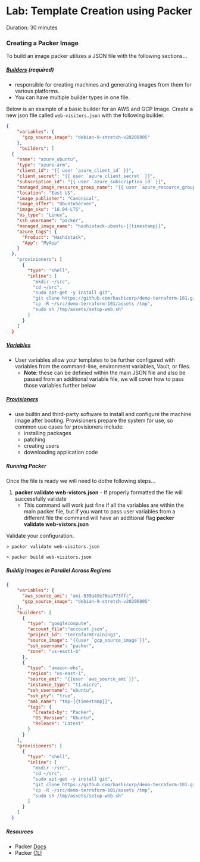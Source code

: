 # Lab: Template Creation using Packer

Duration: 30 minutes

### Creating a Packer Image

To build an image packer utilizes a JSON file with the following sections...

##### [Builders](https://www.packer.io/docs/builders/index.html) (required)
* responsible for creating machines and generating images from them for various platforms.
* You can have multiple builder types in one file.

Below is an example of a basic builder for an AWS and GCP Image.
Create a new json file called `web-visitors.json` with the following builder.

```json
{
    "variables": {
      "gcp_source_image": "debian-9-stretch-v20200805"
    },
     "builders": [
  {
    "name": "azure_ubuntu",
    "type": "azure-arm",
    "client_id": "{{ user `azure_client_id` }}",
    "client_secret": "{{ user `azure_client_secret` }}",
    "subscription_id": "{{ user `azure_subscription_id` }}",
    "managed_image_resource_group_name": "{{ user `azure_resource_group` }}",
    "location": "East US",
    "image_publisher": "Canonical",
    "image_offer": "UbuntuServer",
    "image_sku": "18.04-LTS",
    "os_type": "Linux",
    "ssh_username": "packer",
    "managed_image_name": "hashistack-ubuntu-{{timestamp}}",
    "azure_tags": {
      "Product": "Hashistack",
      "App": "MyApp"
    }
  },
    "provisioners": [
      {
        "type": "shell",
        "inline": [
          "mkdir ~/src",
          "cd ~/src",
          "sudo apt-get -y install git",
          "git clone https://github.com/hashicorp/demo-terraform-101.git",
          "cp -R ~/src/demo-terraform-101/assets /tmp",
          "sudo sh /tmp/assets/setup-web.sh"
        ]
      }
    ]
  }
```

##### [Variables](https://www.packer.io/docs/templates/user-variables.html)
* User variables allow your templates to be further configured with variables from the command-line, environment variables, Vault, or files.
    * **Note**: these can be definied within the main JSON file and also be passed from an additional variable file, we will cover how to pass those variables further below
    
    
##### [Provisioners](https://www.packer.io/docs/provisioners/index.html)
* use builtin and third-party software to install and configure the machine image after booting. Provisioners prepare the system for use, so common use cases for provisioners include:
    * installing packages 
    * patching 
    * creating users 
    * downloading application code
    
   
##### Running Packer
Once the file is ready we will need to dothe following steps...

1. **packer validate web-vistors.json** - If properly formatted the file will successfully validate
    * This command will work just fine if all the variables are within the main packer file, but if you want to pass user variables from a different file the command will have an additional flag **packer validate web-vistors.json**

Validate your configuration.

```shell
> packer validate web-visitors.json
```

```shell
> packer build web-visitors.json
```

##### Buildig Images in Parallel Across Regions


```json
{
    "variables": {
      "aws_source_ami": "ami-039a49e70ea773ffc",
      "gcp_source_image": "debian-9-stretch-v20200805"
    },
    "builders": [
      {
        "type": "googlecompute",
        "account_file":"account.json",
        "project_id": "terraformtraining1",
        "source_image": "{{user `gcp_source_image`}}",
        "ssh_username": "packer",
        "zone": "us-east1-b"
      },
      {
        "type": "amazon-ebs",
        "region": "us-east-1",
        "source_ami": "{{user `aws_source_ami`}}",
        "instance_type": "t1.micro",
        "ssh_username": "ubuntu",
        "ssh_pty": "true",
        "ami_name": "tmp-{{timestamp}}",
        "tags": {
          "Created-by": "Packer",
          "OS_Version": "Ubuntu",
          "Release": "Latest"
        }
      }
    ],
    "provisioners": [
      {
        "type": "shell",
        "inline": [
          "mkdir ~/src",
          "cd ~/src",
          "sudo apt-get -y install git",
          "git clone https://github.com/hashicorp/demo-terraform-101.git",
          "cp -R ~/src/demo-terraform-101/assets /tmp",
          "sudo sh /tmp/assets/setup-web.sh"
        ]
      }
    ]
  }
```

##### Resources
* Packer [Docs](https://www.packer.io/docs/index.html)
* Packer [CLI](https://www.packer.io/docs/commands/index.html)
